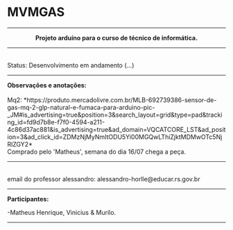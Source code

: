 # MVMGAS
<hr>
<center><b>Projeto arduíno para o curso de técnico de informática.</b></center>
<hr> <br>
Status: Desenvolvimento em andamento (...) <br>
<hr>
<b>Observações e anotações:</b><br><br>
Mq2: *https://produto.mercadolivre.com.br/MLB-692739386-sensor-de-gas-mq-2-glp-natural-e-fumaca-para-arduino-pic-_JM#is_advertising=true&position=3&search_layout=grid&type=pad&tracking_id=fd9d7b8e-f7f0-4594-a211-4c86d37ac881&is_advertising=true&ad_domain=VQCATCORE_LST&ad_position=3&ad_click_id=ZDMzNjMyNmItODU5Yi00MGQwLThiZjktMDMwOTc5NjRlZGY2* <br>
Comprado pelo 'Matheus', semana do dia 16/07 chega a peça. <br>

<hr><br>
email do professor alessandro: alessandro-horlle@educar.rs.gov.br <br>
<hr>
<b>Participantes:</b>

-Matheus Henrique, Vinicius & Murilo.
<hr>
